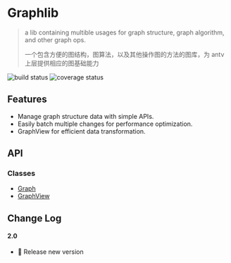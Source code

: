 # Graphlib

> a lib containing multible usages for graph structure, graph algorithm, and other graph ops.
>
> 一个包含方便的图结构，图算法，以及其他操作图的方法的图库，为 antv 上层提供相应的图基础能力

![build status](https://img.shields.io/github/workflow/status/antvis/graphlib/Build) ![coverage status](https://img.shields.io/codecov/c/github/antvis/graphlib)

## Features

- Manage graph structure data with simple APIs.
- Easily batch multiple changes for performance optimization.
- GraphView for efficient data transformation.

## API

### Classes

- [Graph](docs/classes/Graph.md)
- [GraphView](docs/classes/GraphView.md)

## Change Log

#### 2.0

- 🎉 Release new version

